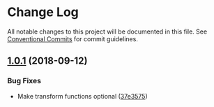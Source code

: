 # Change Log

All notable changes to this project will be documented in this file.
See [Conventional Commits](https://conventionalcommits.org) for commit guidelines.

<a name="1.0.1"></a>
## [1.0.1](https://github.com/havardh/workflow/compare/workflow-core@1.0.0...workflow-core@1.0.1) (2018-09-12)


### Bug Fixes

* Make transform functions optional ([37e3575](https://github.com/havardh/workflow/commit/37e3575))
